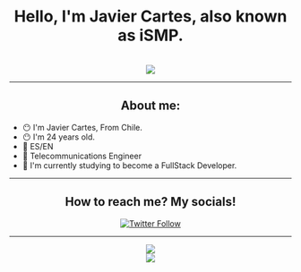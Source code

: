 <div class="header" align="center"> <h1>Hello, I'm Javier Cartes, also known as iSMP. </h1> </div>
<br>
<div align="center" width="200px">
  <img src="https://i.giphy.com/media/v1.Y2lkPTc5MGI3NjExcng4MTBhamF5eDk2NGs3Mm54Y3FpNXIyeXNscmdrN3B6endzcnZrZiZlcD12MV9pbnRlcm5hbF9naWZfYnlfaWQmY3Q9Zw/Ozf4qM5aX1qUqwtmFF/giphy.gif">
</div>
<hr>
<div class="Aboutme">
  <h2 align="center">About me:</h2>
  <ul align="left">
    <li>😶 I'm Javier Cartes, From Chile.</li>
    <li>😶 I'm 24 years old.</li>
    <li>👅 ES/EN</li>
    <li>📡 Telecommunications Engineer </li>
    <li>🌱 I'm currently studying to become a FullStack Developer.</li>
  </ul>    
</div>
<hr>
<div class="Socials" align="center">
  <h2>How to reach me? My socials! </h2>
  <a href="https://twitter.com/_iSMP14">
  <img alt="Twitter Follow" src="https://img.shields.io/twitter/follow/_iSMP14">
  </a>

</div>
<hr>

<div class="Stats" align="center">
  <a href="https://github.com/iSMP14">
    <img src="https://github-readme-stats.vercel.app/api?username=iSMP14&show_icons=true&theme=aura">
  </a>
  <br>
  <a href="https://github.com/iSMP14">
    <img src="https://github-readme-stats.vercel.app/api/top-langs/?username=iSMP14&layout=compact&langs_count=7&theme=aura">
  </a>
</div>
  
